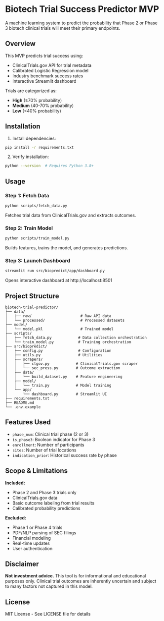 # Biotech Trial Success Predictor MVP

A machine learning system to predict the probability that Phase 2 or Phase 3 biotech clinical trials will meet their primary endpoints.

## Overview

This MVP predicts trial success using:
- ClinicalTrials.gov API for trial metadata
- Calibrated Logistic Regression model
- Industry benchmark success rates
- Interactive Streamlit dashboard

Trials are categorized as:
- **High** (≥70% probability)
- **Medium** (40-70% probability)
- **Low** (<40% probability)

## Installation

1. Install dependencies:
```bash
pip install -r requirements.txt
```

2. Verify installation:
```bash
python --version  # Requires Python 3.8+
```

## Usage

### Step 1: Fetch Data
```bash
python scripts/fetch_data.py
```
Fetches trial data from ClinicalTrials.gov and extracts outcomes.

### Step 2: Train Model
```bash
python scripts/train_model.py
```
Builds features, trains the model, and generates predictions.

### Step 3: Launch Dashboard
```bash
streamlit run src/biopredict/app/dashboard.py
```
Opens interactive dashboard at http://localhost:8501

## Project Structure

```
biotech-trial-predictor/
├── data/
│   ├── raw/                      # Raw API data
│   └── processed/                # Processed datasets
├── model/
│   └── model.pkl                 # Trained model
├── scripts/
│   ├── fetch_data.py            # Data collection orchestration
│   └── train_model.py           # Training orchestration
├── src/biopredict/
│   ├── config.py                # Configuration
│   ├── utils.py                 # Utilities
│   ├── scrapers/
│   │   ├── ctgov.py            # ClinicalTrials.gov scraper
│   │   └── sec_press.py        # Outcome extraction
│   ├── data/
│   │   └── build_dataset.py    # Feature engineering
│   ├── model/
│   │   └── train.py            # Model training
│   └── app/
│       └── dashboard.py        # Streamlit UI
├── requirements.txt
├── README.md
└── .env.example
```

## Features Used

- `phase_num`: Clinical trial phase (2 or 3)
- `is_phase3`: Boolean indicator for Phase 3
- `enrollment`: Number of participants
- `sites`: Number of trial locations
- `indication_prior`: Historical success rate by phase

## Scope & Limitations

**Included:**
- Phase 2 and Phase 3 trials only
- ClinicalTrials.gov data
- Basic outcome labeling from trial results
- Calibrated probability predictions

**Excluded:**
- Phase 1 or Phase 4 trials
- PDF/NLP parsing of SEC filings
- Financial modeling
- Real-time updates
- User authentication

## Disclaimer

**Not investment advice.** This tool is for informational and educational purposes only. Clinical trial outcomes are inherently uncertain and subject to many factors not captured in this model.

## License

MIT License - See LICENSE file for details

